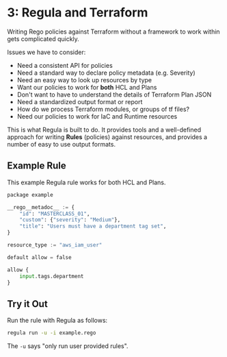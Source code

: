 # 3: Regula and Terraform

Writing Rego policies against Terraform without a framework to work within gets
complicated quickly. 

Issues we have to consider:

 * Need a consistent API for policies
 * Need a standard way to declare policy metadata (e.g. Severity)
 * Need an easy way to look up resources by type
 * Want our policies to work for **both** HCL and Plans
 * Don't want to have to understand the details of Terraform Plan JSON
 * Need a standardized output format or report
 * How do we process Terraform modules, or groups of tf files?
 * Need our policies to work for IaC and Runtime resources

This is what Regula is built to do. It provides tools and a well-defined approach
for writing **Rules** (policies) against resources, and provides a number of easy to use output formats.

## Example Rule

This example Regula rule works for both HCL and Plans.

```python
package example

__rego__metadoc__ := {
	"id": "MASTERCLASS_01",
	"custom": {"severity": "Medium"},
	"title": "Users must have a department tag set",
}

resource_type := "aws_iam_user"

default allow = false

allow {
	input.tags.department
}
```

## Try it Out

Run the rule with Regula as follows:

```bash
regula run -u -i example.rego
```

The `-u` says "only run user provided rules".
